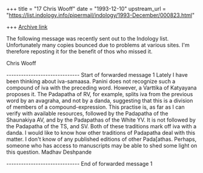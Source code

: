 +++
title = "17 Chris Wooff"
date = "1993-12-10"
upstream_url = "https://list.indology.info/pipermail/indology/1993-December/000823.html"

+++
[Archive link](https://list.indology.info/pipermail/indology/1993-December/000823.html)

The following message was recently sent out to the Indology list.
Unfortunately many copies bounced due to problems at various
sites. I'm therefore reposting it for the benefit of thos
who missed it.

Chris Wooff

------------------------------ Start of forwarded message 1
        Lately I have been thinking about iva-samaasa.  Panini does not
recognize such a compound of iva with the preceding word.  However, a Varttika
of Katyayana proposes it.
        The Padapatha of RV, for example, splits iva from the previous
word by an avagraha, and not by a danda, suggesting that this is a division
of members of a compound-expression.  This practise is, as far as I can
verify with available resources, followed by the Padapatha of the Shaunakiya
AV, and by the Padapathas of the White YV.  It is not followed by the
Padapatha of the TS, and SV.  Both of these traditions mark off iva with
a danda.
        I would like to know how other traditions of Padapatha deal
with this matter.  I don't know of any published editions of other
Pada[athas.  Perhaps, someone who has access to manuscripts may be
able to shed some light on this question.
        Madhav Deshpande



------------------------------ End of forwarded message 1








